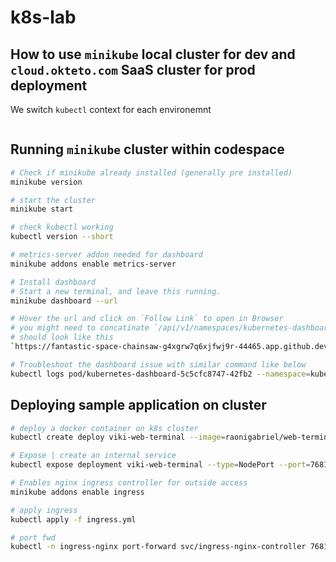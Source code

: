 # k8s-lab

## How to use `minikube` local cluster for dev and `cloud.okteto.com` SaaS cluster for prod deployment

We switch `kubectl` context for each environemnt 

```bash

```

## Running `minikube` cluster within codespace

```bash
# Check if minikube already installed (generally pre installed)
minikube version

# start the cluster
minikube start

# check kubectl working 
kubectl version --short

# metrics-server addon needed for dashboard
minikube addons enable metrics-server

# Install dashboard
# Start a new terminal, and leave this running.
minikube dashboard --url 

# Hover the url and click on `Follow Link` to open in Browser
# you might need to concatinate `/api/v1/namespaces/kubernetes-dashboard/services/http:kubernetes-dashboard:/proxy/` at the end of the browser url 
# should look like this
`https://fantastic-space-chainsaw-g4xgrw7q6xjfwj9r-44465.app.github.dev/api/v1/namespaces/kubernetes-dashboard/services/http:kubernetes-dashboard:/proxy/`

# Troubleshoot the dashboard issue with similar command like below 
kubectl logs pod/kubernetes-dashboard-5c5cfc8747-42fb2 --namespace=kubernetes-dashboard

```

## Deploying sample application on cluster

```bash
# deploy a docker container on k8s cluster
kubectl create deploy viki-web-terminal --image=raonigabriel/web-terminal:latest --port=7681

# Expose | create an internal service 
kubectl expose deployment viki-web-terminal --type=NodePort --port=7681 --target-port=7681

# Enables nginx ingress controller for outside access
minikube addons enable ingress

# apply ingress
kubectl apply -f ingress.yml 

# port fwd
kubectl -n ingress-nginx port-forward svc/ingress-nginx-controller 7681:80
```